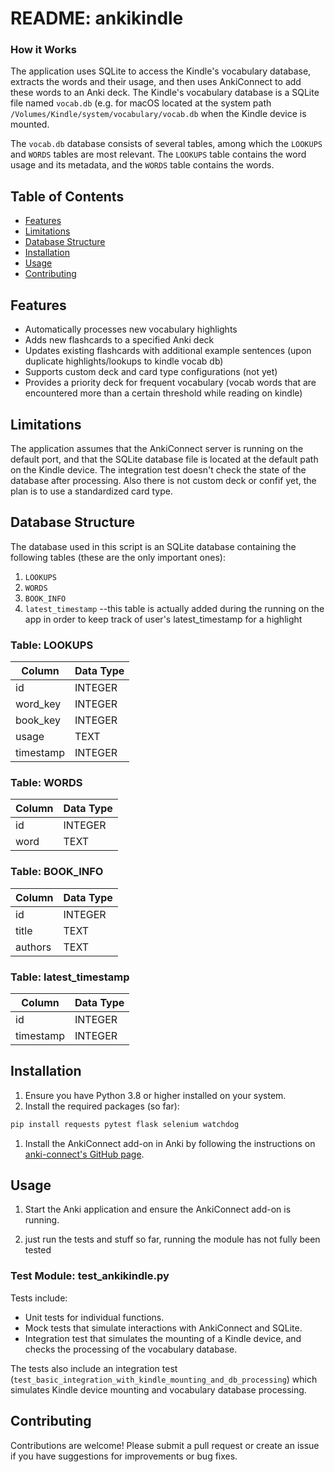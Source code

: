 # README: ankikindle 
### How it Works

The application uses SQLite to access the Kindle's vocabulary database, extracts the words and their usage, and then uses AnkiConnect to add these words to an Anki deck. The Kindle's vocabulary database is a SQLite file named `vocab.db` (e.g. for macOS located at the system path `/Volumes/Kindle/system/vocabulary/vocab.db` when the Kindle device is mounted.

The `vocab.db` database consists of several tables, among which the `LOOKUPS` and `WORDS` tables are most relevant. The `LOOKUPS` table contains the word usage and its metadata, and the `WORDS` table contains the words.


## Table of Contents

- [Features](#features)
- [Limitations](#limitations)
- [Database Structure](#database-structure)
- [Installation](#installation)
- [Usage](#usage)
- [Contributing](#contributing)

## Features

- Automatically processes new vocabulary highlights
- Adds new flashcards to a specified Anki deck
- Updates existing flashcards with additional example sentences (upon duplicate highlights/lookups to kindle vocab db)
- Supports custom deck and card type configurations (not yet)
- Provides a priority deck for frequent vocabulary (vocab words that are encountered more than a certain threshold while reading on kindle)


## Limitations

The application assumes that the AnkiConnect server is running on the default port, and that the SQLite database file is located at the default path on the Kindle device. The integration test doesn't check the state of the database after processing. Also there is not custom deck or confif yet, the plan is to use a standardized card type.


## Database Structure

The database used in this script is an SQLite database containing the following tables (these are the only important ones):

1. `LOOKUPS`
2. `WORDS`
3. `BOOK_INFO`
4. `latest_timestamp` --this table is actually added during the running on the app in order to keep track of user's latest_timestamp for a highlight

### Table: LOOKUPS

| Column     | Data Type |
|------------|-----------|
| id         | INTEGER   |
| word_key   | INTEGER   |
| book_key   | INTEGER   |
| usage      | TEXT      |
| timestamp  | INTEGER   |

### Table: WORDS

| Column     | Data Type |
|------------|-----------|
| id         | INTEGER   |
| word       | TEXT      |

### Table: BOOK_INFO

| Column     | Data Type |
|------------|-----------|
| id         | INTEGER   |
| title      | TEXT      |
| authors    | TEXT      |

### Table: latest_timestamp

| Column     | Data Type |
|------------|-----------|
| id         | INTEGER   |
| timestamp  | INTEGER   |



## Installation

1. Ensure you have Python 3.8 or higher installed on your system.
2. Install the required packages (so far):

```bash
pip install requests pytest flask selenium watchdog
```

1. Install the AnkiConnect add-on in Anki by following the instructions on [anki-connect's GitHub page](https://github.com/FooSoft/anki-connect).

## Usage

1. Start the Anki application and ensure the AnkiConnect add-on is running.

2. just run the tests and stuff so far, running the module has not fully been tested

### Test Module: test_ankikindle.py

Tests include:

- Unit tests for individual functions.
- Mock tests that simulate interactions with AnkiConnect and SQLite.
- Integration test that simulates the mounting of a Kindle device, and checks the processing of the vocabulary database.

The tests also include an integration test (`test_basic_integration_with_kindle_mounting_and_db_processing`) which simulates Kindle device mounting and vocabulary database processing. 


## Contributing

Contributions are welcome! Please submit a pull request or create an issue if you have suggestions for improvements or bug fixes.
